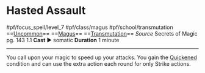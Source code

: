 # Hasted Assault
#pf/focus_spell/level_7 #pf/class/magus #pf/school/transmutation 
==[Uncommon](../../../Traits/Uncommon.md)== ==[Magus](../../../Traits/Magus.md)== ==[Transmutation](../../../Traits/Transmutation.md)==
*Source* Secrets of Magic pg. 143 1.1
**Cast** ► somatic
**Duration** 1 minute

---
You call upon your magic to speed up your attacks. You gain the [Quickened](../../../Conditions/Quickened.md) condition and can use the extra action each round for only Strike actions.